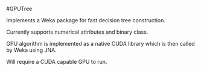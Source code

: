 #GPUTree

Implements a Weka package for fast decision tree construction.

Currently supports numerical attributes and binary class.

GPU algorithm is implemented as a native CUDA library which is then called by Weka using JNA.

Will require a CUDA capable GPU to run.
